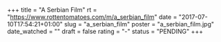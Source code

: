 +++
title = "A Serbian Film"
rt = "https://www.rottentomatoes.com/m/a_serbian_film"
date = "2017-07-10T17:54:21+01:00"
slug = "a_serbian_film"
poster = "a_serbian_film.jpg"
date_watched = ""
draft = false
rating = "-"
status = "PENDING"
+++